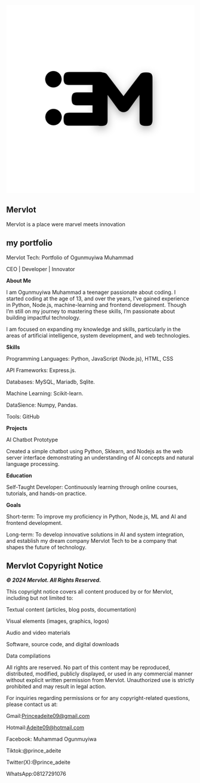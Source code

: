 <div align="center">
  <img src="20250202_105956_0000.png" width="700px">
</div>

##  **Mervlot** 
Mervlot is a place were marvel meets innovation
##  **my portfolio**
Mervlot Tech: Portfolio of Ogunmuyiwa Muhammad 

CEO | Developer | Innovator


**About Me**

I am Ogunmuyiwa Muhammad a teenager passionate about coding. I started coding at the age of 13, and over the years, I’ve gained experience in Python, Node.js, machine-learning and frontend development. Though I’m still on my journey to mastering these skills, I’m passionate about building impactful technology.

I am focused on expanding my knowledge and skills, particularly in the areas of artificial intelligence, system development, and web technologies.

**Skills**

Programming Languages: Python, JavaScript (Node.js), HTML, CSS

API Frameworks: Express.js.

Databases: MySQL, Mariadb, Sqlite.

Machine Learning: Scikit-learn.

DataSience: Numpy, Pandas.

Tools: GitHub

**Projects**

AI Chatbot Prototype

Created a simple chatbot using Python, Sklearn, and Nodejs as the web server interface demonstrating an understanding of AI concepts and natural language processing.


**Education**

Self-Taught Developer: Continuously learning through online courses, tutorials, and hands-on practice.

**Goals**

Short-term: To improve my proficiency in Python, Node.js, ML and AI and frontend development.

Long-term: To develop innovative solutions in AI and system integration, and establish my dream company Mervlot Tech to be a company that shapes the future of technology.


## **Mervlot Copyright Notice**



***© 2024 Mervlot. All Rights Reserved.***


This copyright notice covers all content produced by or for Mervlot, including but not limited to:

Textual content (articles, blog posts, documentation)

Visual elements (images, graphics, logos)

Audio and video materials

Software, source code, and digital downloads

Data compilations


All rights are reserved. No part of this content may be reproduced, distributed, modified, publicly displayed, or used in any commercial manner without explicit written permission from Mervlot. Unauthorized use is strictly prohibited and may result in legal action.


For inquiries regarding permissions or for any copyright-related questions, please contact us at:

Gmail:Princeadeite09@gmail.com

Hotmail:Adeite09@hotmail.com

Facebook: Muhammad Ogunmuyiwa

Tiktok:@prince_adeite

Twitter(X):@prince_adeite

WhatsApp:08127291076
